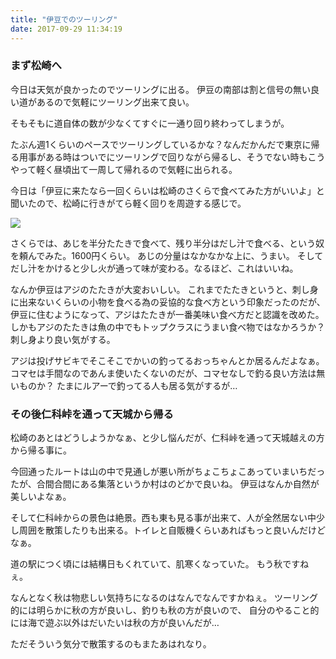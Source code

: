 ```yaml
---
title: "伊豆でのツーリング"
date: 2017-09-29 11:34:19
---
```


### まず松崎へ

今日は天気が良かったのでツーリングに出る。
伊豆の南部は割と信号の無い良い道があるので気軽にツーリング出来て良い。

そもそもに道自体の数が少なくてすぐに一通り回り終わってしまうが。

たぶん週1くらいのペースでツーリングしているかな？なんだかんだで東京に帰る用事がある時はついでにツーリングで回りながら帰るし、そうでない時もこうやって軽く昼頃出て一周して帰れるので気軽に出られる。

今日は「伊豆に来たなら一回くらいは松崎のさくらで食べてみた方がいいよ」と聞いたので、松崎に行きがてら軽く回りを周遊する感じで。

![](https://i.imgur.com/QetEQKC.jpg)

さくらでは、あじを半分たたきで食べて、残り半分はだし汁で食べる、という奴を頼んでみた。1600円くらい。
あじの分量はなかなかな上に、うまい。
そしてだし汁をかけると少し火が通って味が変わる。なるほど、これはいいね。

なんか伊豆はアジのたたきが大変おいしい。
これまでたたきというと、刺し身に出来ないくらいの小物を食べる為の妥協的な食べ方という印象だったのだが、伊豆に住むようになって、アジはたたきが一番美味い食べ方だと認識を改めた。
しかもアジのたたきは魚の中でもトップクラスにうまい食べ物ではなかろうか？
刺し身より良い気がする。

アジは投げサビキでそこそこでかいの釣ってるおっちゃんとか居るんだよなぁ。
コマセは手間なのであんま使いたくないのだが、コマセなしで釣る良い方法は無いものか？
たまにルアーで釣ってる人も居る気がするが…

### その後仁科峠を通って天城から帰る

松崎のあとはどうしようかなぁ、と少し悩んだが、仁科峠を通って天城越えの方から帰る事に。

今回通ったルートは山の中で見通しが悪い所がちょこちょこあっていまいちだったが、合間合間にある集落というか村はのどかで良いね。
伊豆はなんか自然が美しいよなぁ。

そして仁科峠からの景色は絶景。西も東も見る事が出来て、人が全然居ない中少し周囲を散策したりも出来る。トイレと自販機くらいあればもっと良いんだけどなぁ。



道の駅につく頃には結構日もくれていて、肌寒くなっていた。
もう秋ですねぇ。

なんとなく秋は物悲しい気持ちになるのはなんでなんですかねぇ。
ツーリング的には明らかに秋の方が良いし、釣りも秋の方が良いので、
自分のやること的には海で遊ぶ以外はだいたいは秋の方が良いんだが…

ただそういう気分で散策するのもまたあはれなり。
